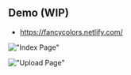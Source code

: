 ## Demo (WIP)

- https://fancycolors.netlify.com/

!["Index Page"](https://github.com/hollowic/fancy-colors/blob/master/public/Images/FancyColors.png?raw=true)

!["Upload Page"](https://github.com/hollowic/fancy-colors/blob/master/public/Images/Upload.png?raw=true)
